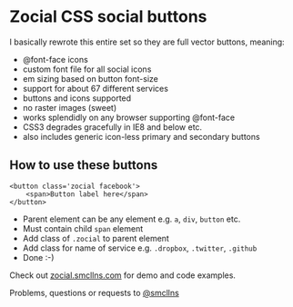 # Zocial CSS social buttons

I basically rewrote this entire set so they are full vector buttons, meaning:

- @font-face icons
- custom font file for all social icons
- em sizing based on button font-size
- support for about 67 different services
- buttons and icons supported
- no raster images (sweet)
- works splendidly on any browser supporting @font-face
- CSS3 degrades gracefully in IE8 and below etc.
- also includes generic icon-less primary and secondary buttons

## How to use these buttons

	<button class='zocial facebook'>
		<span>Button label here</span>
	</button>

- Parent element can be any element e.g. `a`, `div`, `button` etc.
- Must contain child `span` element
- Add class of `.zocial` to parent element
- Add class for name of service e.g. `.dropbox`, `.twitter`, `.github`
- Done :-)

Check out [zocial.smcllns.com](http://zocial.smcllns.com) for demo and code examples.

Problems, questions or requests to [@smcllns](http://twitter.com/smcllns)